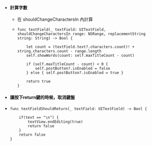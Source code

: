 * #### 計算字數

  * 在 shouldChangeCharactersIn 內計算

  * ```
    func textField(_ textField: UITextField, shouldChangeCharactersIn range: NSRange, replacementString string: String) -> Bool {

        let count = (textField.text?.characters.count)! + string.characters.count - range.length
        self.showWords(count: self.maxTitleCount - count)

        if (self.maxTitleCount - count) < 0 {
            self.postButton?.isEnabled = false
        } else { self.postButton?.isEnabled = true }

        return true
    }
    ```

* #### 讓按下return鍵的時候，取消鍵盤
* ```
  func textFieldShouldReturn(_ textField: UITextField) -> Bool {
        
      if(text == "\n") {
          textView.endEditing(true)
          return false
      }
      return false
  }

  ```



